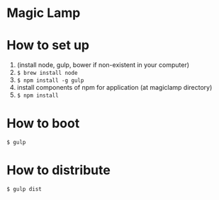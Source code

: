 Magic Lamp
=======================

# How to set up
1. (install node, gulp, bower if non-existent in your computer)
 1. `$ brew install node`
 2. `$ npm install -g gulp`
2. install components of npm for application (at magiclamp directory)
 1. `$ npm install`

# How to boot
`$ gulp`

# How to distribute
`$ gulp dist`
